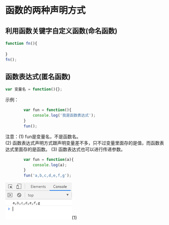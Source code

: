 # 函数的两种声明方式

## 利用函数关键字自定义函数(命名函数)

```javascript
function fn(){

}
fn();
```

## 函数表达式(匿名函数)

```javascript
var 变量名 = function(){};
```
示例：  
```javascript
        var fun = function(){
            console.log('我是函数表达式');
        }
        fun();
```
注意：(1) fun是变量名，不是函数名。  
(2) 函数表达式声明方式跟声明变量差不多，只不过变量里面存的是值，而函数表达式里面存的是函数。
(3) 函数表达式也可以进行传递参数。

```javascript
        var fun = function(a){
            console.log(a);
        }
        fun('a,b,c,d,e,f,g');
```
![iamge](../images/35/1.png)(1)
